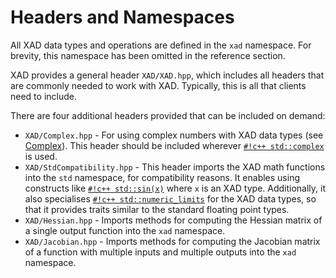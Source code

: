 # Headers and Namespaces

All XAD data types and operations are defined in the `xad` namespace.
For brevity, this namespace has been omitted in the reference section.

XAD provides a general header `XAD/XAD.hpp`,
which includes all headers that are commonly needed to work with XAD.
Typically, this is all that clients need to include.

There are four additional headers provided that can be included on demand:

*   `XAD/Complex.hpp` - For using complex numbers with XAD data types (see [Complex](complex.md)).
    This header should be included wherever [`#!c++ std::complex`](https://en.cppreference.com/w/cpp/numeric/complex) is used.
*   `XAD/StdCompatibility.hpp` - This header imports the XAD math functions
    into the `std` namespace, for compatibility reasons.
    It enables using constructs like [`#!c++ std::sin(x)`](https://en.cppreference.com/w/cpp/numeric/math/sin) where `x` is an XAD type.
    Additionally, it also specialises [`#!c++ std::numeric_limits`](https://en.cppreference.com/w/cpp/types/numeric_limits) for the XAD data types,
    so that it provides traits similar to the standard floating point types.
*   `XAD/Hessian.hpp` - Imports methods for computing the Hessian matrix of a single output function into the `xad` 
    namespace.
*   `XAD/Jacobian.hpp` - Imports methods for computing the Jacobian matrix of a function with multiple inputs and multiple
    outputs into the `xad` namespace.
